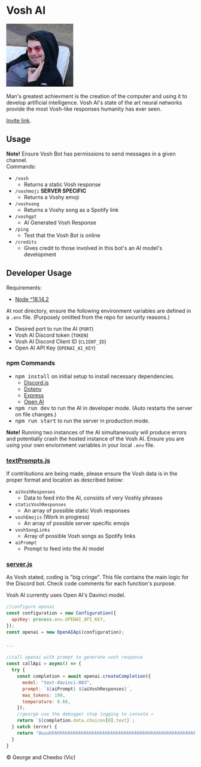 # Vosh AI

![Vosh](/media/vosh.PNG)

Man's greatest achievment is the creation of the computer and using it to develop artificial intelligence. Vosh AI's state of the art neural networks provide the most Vosh-like responses humanity has ever seen.

[Invite link](https://discord.com/api/oauth2/authorize?client_id=1078241997774659714&permissions=2048&scope=bot).

## Usage
**Note!** Ensure Vosh Bot has permissions to send messages in a given channel.<br>
Commands:
- `/vosh`
    - Returns a static Vosh response
- `/voshmoji` **SERVER SPECIFIC**
    - Returns a Voshy emoji
- `/voshsong`
    - Returns a Voshy song as a Spotify link
- `/voshgpt`
    - AI Generated Vosh Response
- `/ping`
    - Test that the Vosh Bot is online
- `/credits`
    - Gives credit to those involved in this bot's an AI model's development

## Developer Usage
Requirements:
- [Node ^18.14.2](https://nodejs.org/en/)

At root directory, ensure the following environment variables are defined in a `.env` file. (Purposely omitted from the repo for security reasons.)
- Desired port to run the AI (`PORT`)
- Vosh AI Discord token (`TOKEN`)
- Vosh AI Discord Client ID (`CLIENT_ID`)
- Open AI API Key (`OPENAI_AI_KEY`)

### npm Commands
- <kbd>npm install</kbd> on initial setup to install necessary dependencies.
    - [Discord.js](https://discordjs.guide/#before-you-begin)
    - [Dotenv](https://www.npmjs.com/package/dotenv)
    - [Express](https://expressjs.com/)
    - [Open AI](https://openai.com/blog/openai-api)
- <kbd>npm run dev</kbd> to run the AI in developer mode. (Auto restarts the server on file changes.)
- <kbd>npm run start</kbd> to run the server in production mode.

**Note!** Running two instances of the AI simultaneously will produce errors and potentially crash the hosted instance of the Vosh AI. Ensure you are using your own enviornment variables in your local `.env` file.

### [textPrompts.js](/textPrompts.js)
If contributions are being made, please ensure the Vosh data is in the proper format and location as described below:
- `aiVoshResponses`
    - Data to feed into the AI, consists of very Voshly phrases
- `staticVoshResponses`
    - An array of possible static Vosh responses
- `voshEmojis` (Work in progress)
    - An array of possible server specific emojis
- `voshSongLinks`
    - Array of possible Vosh songs as Spotify links
- `aiPrompt`
    - Prompt to feed into the AI model

### [server.js](/server.js)
As Vosh stated, coding is "big cringe". This file contains the main logic for the Discord bot. Check code comments for each function's purpose.

Vosh AI currently uses Open AI's Davinci model.

```javascript
//configure openai
const configuration = new Configuration({
  apiKey: process.env.OPENAI_API_KEY,
});
const openai = new OpenAIApi(configuration);

...

//call openai with prompt to generate vosh response
const callApi = async() => {
  try {
    const completion = await openai.createCompletion({
      model: "text-davinci-003",
      prompt: `${aiPrompt} ${aiVoshResponses}`,
      max_tokens: 190,
      temperature: 0.66,
    });
    //george use the debugger stop logging to console 💀
    return `${completion.data.choices[0].text}`;
  } catch (error) {
    return 'Uuuuhhhhhhhhhhhhhhhhhhhhhhhhhhhhhhhhhhhhhhhhhhhhhhhhhhhhhhhhhhhhhhhhhhhhhhhhh'
  }
}
```

&copy; George and Cheebo (Vic)
